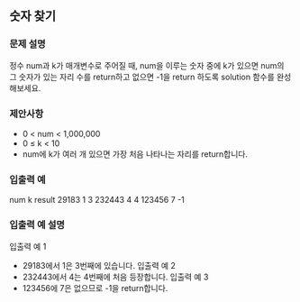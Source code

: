 ## 숫자 찾기

### 문제 설명
정수 num과 k가 매개변수로 주어질 때, num을 이루는 숫자 중에 k가 있으면 num의 그 숫자가 있는 자리 수를 return하고 없으면 -1을 return 하도록 solution 함수를 완성해보세요.

### 제안사항
- 0 < num < 1,000,000
- 0 ≤ k < 10
- num에 k가 여러 개 있으면 가장 처음 나타나는 자리를 return합니다.

### 입출력 예
num     k   result
29183   1   3
232443  4   4
123456  7   -1

### 입출력 예 설명
입출력 예 1
- 29183에서 1은 3번째에 있습니다.
입출력 예 2
- 232443에서 4는 4번째에 처음 등장합니다.
입출력 예 3
- 123456에 7은 없으므로 -1을 return합니다.